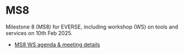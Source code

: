 # MS8
Milestone 8 (MS8) for EVERSE, including workshop (WS) on tools and services on 10th Feb 2025.
- [MS8 WS agenda & meeting details](https://indico.cern.ch/event/1487636/timetable/?view=standard)
